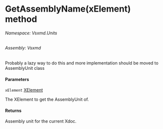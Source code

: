 <a name='M-Vsxmd-Units-Extensions-GetAssemblyName-System-Xml-Linq-XElement-'></a>
# GetAssemblyName(xElement) method

###### Namespace:  Vsxmd.Units

###### Assembly:  Vsxmd

Probably a lazy way to do this and more implementation should be moved to AssemblyUnit class

#### Parameters

`xElement`  [XElement](https://docs.microsoft.com/dotnet/api/System.Xml.Linq.XElement)  

The XElement to get the AssemblyUnit of.

#### Returns





Assembly unit for the current Xdoc.
